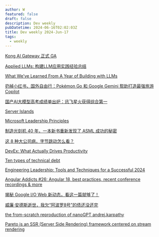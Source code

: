 ```yaml
---
author: W
featured: false
draft: false
description: Dev weekly
pubDatetime: 2024-06-16T02:02:03Z
title: Dev weekly 2024-Jun-17
tags:
  - weekly
---
```


[Kong AI Gateway 正式 GA](https://mp.weixin.qq.com/s/6zE8QbePFn2tjw9NroG8WA)

[Applied LLMs: 构建LLM应用实践经验总结](https://mp.weixin.qq.com/s/r2VPaXinXzryQNqu_8sNzw)

[What We’ve Learned From A Year of Building with LLMs](https://applied-llms.org/)

[扔掉小红书，国外自由行：Pokémon Go 和 Google Gemini 帮助打造最强旅游 Copilot](https://mp.weixin.qq.com/s/0CUVvZk0X7k6iQoL0ymExQ)

[国产AI大模型高考成绩单出炉：讯飞星火获得综合第一](https://www.cnbeta.com.tw/articles/tech/1434322.htm)

[Server Islands](https://astro.build/blog/future-of-astro-server-islands/)

[Microsoft Leadership Principles](https://jdmeier.com/microsoft-leadership-principles/)

[制造光刻机 40 年，一本新书重新发现了 ASML 成功的秘密](https://mp.weixin.qq.com/s/f2NRZiS_bBvq6MQgFdp9gA)

[这 8 种大公司病，字节跳动怎么看？](https://mp.weixin.qq.com/s/qp4jDE52Y0a5BTyduQ71Eg?utm_source=pocket_shared)

[DevEx: What Actually Drives Productivity](https://queue.acm.org/detail.cfm?id=3595878&utm_source=pocket_shared)

[Ten types of technical debt](https://www.practicalengineering.management/p/ten-types-of-technical-debt)

[Engineering Leadership: Tools and Techniques for a Successful 2024](https://blog.practicalengineering.management/engineering-leadership-tools-and-techniques-for-a-successful-2024-1707fcd022f3)

[Angular Addicts #26: Angular 18, best practices, recent conference recordings & more](https://www.angularaddicts.com/p/angular-addicts-26-angular-18-signal-inputs)

[揭秘 Google I/O Web 新动态，看这一篇就够了！](https://mp.weixin.qq.com/s/_rCeda1MqbVJnSeg6ZViKA)

[威廉·安德斯逝世，我欠“阿波罗8号”的债还没还完](https://mp.weixin.qq.com/s/b5qnRLyOBSORYlobdU5OWQ)

[the from-scratch reproduction of nanoGPT andrej.karpathy](https://github.com/karpathy/build-nanogpt)

[Pareto is an SSR (Server Side Rendering) framework centered on stream rendering](https://github.com/childrentime/pareto)

[]()

[]()

[]()

[]()

[]()

[]()

[]()

[]()

[]()

[]()

[]()

[]()

[]()

[]()

[]()

[]()

[]()

[]()

[]()

[]()

[]()

[]()

[]()

[]()

[]()

[]()

[]()

[]()

[]()

[]()

[]()

[]()

[]()

[]()

[]()

[]()

[]()

[]()

[]()

[]()

[]()

[]()

[]()
